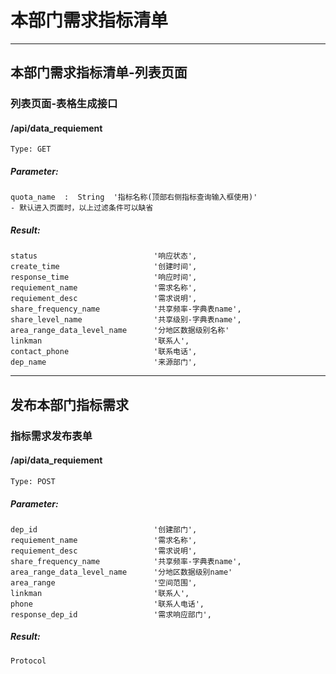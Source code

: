 # 本部门需求指标清单

-----

## 本部门需求指标清单-列表页面

### 列表页面-表格生成接口
#### /api/data_requiement
    Type: GET
##### Parameter:
    quota_name  :  String  '指标名称(顶部右侧指标查询输入框使用)'
    - 默认进入页面时，以上过滤条件可以缺省
##### Result:
    status                          '响应状态',
    create_time                     '创建时间',
    response_time                   '响应时间',
    requiement_name                 '需求名称',
    requiement_desc                 '需求说明',
    share_frequency_name            '共享频率-字典表name',
    share_level_name                '共享级别-字典表name',
    area_range_data_level_name      '分地区数据级别名称'
    linkman                         '联系人',
    contact_phone                   '联系电话',
    dep_name                        '来源部门',

-----

## 发布本部门指标需求

### 指标需求发布表单
#### /api/data_requiement
    Type: POST
##### Parameter:
    dep_id                          '创建部门',
    requiement_name                 '需求名称',
    requiement_desc                 '需求说明',
    share_frequency_name            '共享频率-字典表name',
    area_range_data_level_name      '分地区数据级别name'
    area_range                      '空间范围',
    linkman                         '联系人',
    phone                           '联系人电话',
    response_dep_id                 '需求响应部门',
##### Result:
    Protocol
